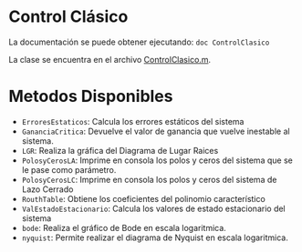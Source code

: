 # Control Clásico
La documentación se puede obtener ejecutando: `doc ControlClasico`

La clase se encuentra en el archivo [ControlClasico.m](ControlClasico/ControlClasico.m).


# Metodos Disponibles
- `ErroresEstaticos`: Calcula los errores estáticos del sistema
- `GananciaCritica`: Devuelve el valor de ganancia que vuelve inestable al sistema.
- `LGR`: Realiza la gráfica del Diagrama de Lugar Raices
- `PolosyCerosLA`: Imprime en consola los polos y ceros del sistema que se le pase como parámetro.
- `PolosyCerosLC`: Imprime en consola los polos y ceros del sistema de Lazo Cerrado
- `RouthTable`: Obtiene los coeficientes del polinomio característico
- `ValEstadoEstacionario`: Calcula los valores de estado estacionario del sistema
- `bode`: Realiza el gráfico de Bode en escala logaritmica.
- `nyquist`: Permite realizar el diagrama de Nyquist en escala logaritmica.